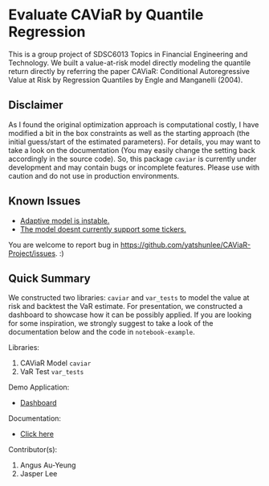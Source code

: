 # Evaluate CAViaR by Quantile Regression
This is a group project of SDSC6013 Topics in Financial Engineering and Technology. We built a value-at-risk model directly modeling the quantile return directly by referring the paper CAViaR: Conditional Autoregressive Value at Risk by Regression Quantiles by Engle and Manganelli (2004).

## Disclaimer
As I found the original optimization approach is computational costly, I have modified a bit in the box constraints as well as the starting approach (the initial guess/start of the estimated parameters). For details, you may want to take a look on the documentation (You may easily change the setting back accordingly in the source code). So, this package `caviar` is currently under development and may contain bugs or incomplete features. Please use with caution and do not use in production environments.

## Known Issues
- [Adaptive model is instable.](https://github.com/yatshunlee/CAViaR-Project/issues/5)
- [The model doesnt currently support some tickers.](https://github.com/yatshunlee/CAViaR-Project/issues/6)

You are welcome to report bug in https://github.com/yatshunlee/CAViaR-Project/issues. :)

## Quick Summary
We constructed two libraries: `caviar` and `var_tests` to model the value at risk and backtest the VaR estimate. For presentation, we constructed a dashboard to showcase how it can be possibly applied. If you are looking for some inspiration, we strongly suggest to take a look of the documentation below and the code in `notebook-example`.

Libraries:
1. CAViaR Model `caviar`
2. VaR Test `var_tests`

Demo Application:
- [Dashboard](https://youtu.be/W-qCPa_voCM)

Documentation:
- [Click here](./doc/README.md)

Contributor(s):
1. Angus Au-Yeung
2. Jasper Lee
